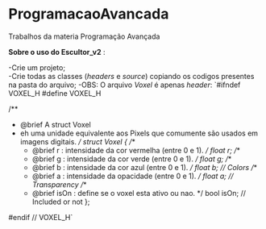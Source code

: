# ProgramacaoAvancada
Trabalhos da materia Programação Avançada

**Sobre o uso do Escultor_v2** :  

-Crie um projeto;  
-Crie todas as classes (*headers* e *source*) copiando os codigos presentes na pasta do arquivo;
     -OBS: O arquivo *Voxel* é apenas *header*:
     `#ifndef VOXEL_H
#define VOXEL_H

/**
 * @brief A struct Voxel
 * eh uma unidade equivalente aos Pixels que comumente são usados em imagens digitais.
 */
struct Voxel {
    /**
     * @brief r : intensidade da cor vermelha (entre 0 e 1).
     */
    float r;
    /**
     * @brief g : intensidade da cor verde (entre 0 e 1).
     */
    float g;
    /**
     * @brief b : intensidade da cor azul (entre 0 e 1).
     */
    float b; // Colors
    /**
     * @brief a : intensidade da opacidade (entre 0 e 1).
     */
    float a; // Transparency
    /**
     * @brief isOn : define se o voxel esta ativo ou nao.
     */
    bool isOn; // Included or not
};

#endif // VOXEL_H`



